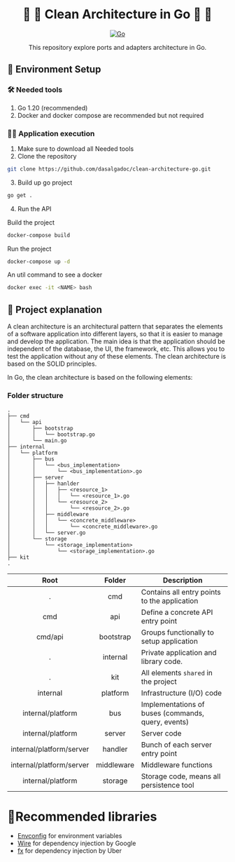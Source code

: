 <h1 align="center">
  🚀 🐹 Clean Architecture in Go 🐹 🚀
</h1>

<p align="center">
    <a href="#"><img src="https://img.shields.io/badge/technology-go-blue.svg" alt="Go"/></a>
</p>
<p align="center">
  This repository explore ports and adapters architecture in Go.
</p>

## 🧲 Environment Setup

### 🛠️ Needed tools

1. Go 1.20 (recommended)
2. Docker and docker compose are recommended but not required

### 🏃🏻 Application execution

1. Make sure to download all Needed tools
2. Clone the repository
```bash
git clone https://github.com/dasalgadoc/clean-architecture-go.git
```
3. Build up go project
```bash
go get .
```

4. Run the API

Build the project
```bash
docker-compose build
```

Run the project
```bash
docker-compose up -d
```

An util command to see a docker
```bash
docker exec -it <NAME> bash
```

## 🧳 Project explanation

A clean architecture is an architectural pattern that separates the elements of a software application into different layers, so that it is easier to manage and develop the application. The main idea is that the application should be independent of the database, the UI, the framework, etc. This allows you to test the application without any of these elements. The clean architecture is based on the SOLID principles.

In Go, the clean architecture is based on the following elements:

### Folder structure

```
.
├── cmd
│   └── api
│       ├── bootstrap
│       │   └── bootstrap.go
│       └── main.go
├── internal
│   └── platform
│       ├── bus
│       │   └── <bus_implementation>
│       │       └── <bus_implementation>.go
│       ├── server
│       │   ├── hanlder
│       │   │   ├── <resource_1>
│       │   │   │   └── <resource_1>.go
│       │   │   └── <resource_2>
│       │   │       └── <resource_2>.go
│       │   ├── middleware
│       │   │   └── <concrete_middleware>
│       │   │       └── <concrete_middleware>.go
│       │   └── server.go
│       └── storage
│           └── <storage_implementation>
│               └── <storage_implementation>.go
├── kit
.
```

|           Root           |   Folder   | Description                                        |
|:------------------------:|:----------:|----------------------------------------------------|
|            .             |    cmd     | Contains all entry points to the application       |
|           cmd            |    api     | Define a concrete API entry point                  |
|         cmd/api          | bootstrap  | Groups functionally to setup application           |
|            .             |  internal  | Private application and library code.              |
|            .             |    kit     | All elements `shared` in the project               |
|         internal         |  platform  | Infrastructure (I/O) code                          |
|    internal/platform     |    bus     | Implementations of buses (commands, query, events) |
|    internal/platform     |   server   | Server code                                        |
| internal/platform/server |  handler   | Bunch of each server entry point                   |
| internal/platform/server | middleware | Middleware functions                               |
|    internal/platform     |  storage   | Storage code, means all persistence tool           |


# 📕Recommended libraries

- [Envconfig](https://github.com/kelseyhightower/envconfig) for environment variables
- [Wire](https://github.com/google/wire) for dependency injection by Google
- [fx](https://github.com/uber-go/fx) for dependency injection by Uber
